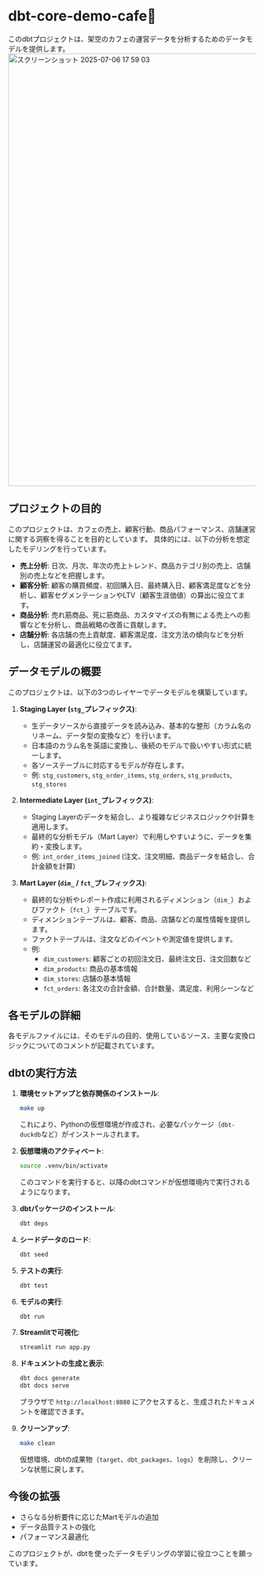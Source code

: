 # dbt-core-demo-cafe🥷

このdbtプロジェクトは、架空のカフェの運営データを分析するためのデータモデルを提供します。
<img width="878" alt="スクリーンショット 2025-07-06 17 59 03" src="https://github.com/user-attachments/assets/54404022-df87-4017-be50-9615f0ff4d28" />

## プロジェクトの目的

このプロジェクトは、カフェの売上、顧客行動、商品パフォーマンス、店舗運営に関する洞察を得ることを目的としています。
具体的には、以下の分析を想定したモデリングを行っています。

- **売上分析**: 日次、月次、年次の売上トレンド、商品カテゴリ別の売上、店舗別の売上などを把握します。
- **顧客分析**: 顧客の購買頻度、初回購入日、最終購入日、顧客満足度などを分析し、顧客セグメンテーションやLTV（顧客生涯価値）の算出に役立てます。
- **商品分析**: 売れ筋商品、死に筋商品、カスタマイズの有無による売上への影響などを分析し、商品戦略の改善に貢献します。
- **店舗分析**: 各店舗の売上貢献度、顧客満足度、注文方法の傾向などを分析し、店舗運営の最適化に役立てます。

## データモデルの概要

このプロジェクトは、以下の3つのレイヤーでデータモデルを構築しています。

1.  **Staging Layer (`stg_`プレフィックス)**:
    - 生データソースから直接データを読み込み、基本的な整形（カラム名のリネーム、データ型の変換など）を行います。
    - 日本語のカラム名を英語に変換し、後続のモデルで扱いやすい形式に統一します。
    - 各ソーステーブルに対応するモデルが存在します。
    - 例: `stg_customers`, `stg_order_items`, `stg_orders`, `stg_products`, `stg_stores`

2.  **Intermediate Layer (`int_`プレフィックス)**:
    - Staging Layerのデータを結合し、より複雑なビジネスロジックや計算を適用します。
    - 最終的な分析モデル（Mart Layer）で利用しやすいように、データを集約・変換します。
    - 例: `int_order_items_joined` (注文、注文明細、商品データを結合し、合計金額を計算)

3.  **Mart Layer (`dim_` / `fct_`プレフィックス)**:
    - 最終的な分析やレポート作成に利用されるディメンション（`dim_`）およびファクト（`fct_`）テーブルです。
    - ディメンションテーブルは、顧客、商品、店舗などの属性情報を提供します。
    - ファクトテーブルは、注文などのイベントや測定値を提供します。
    - 例:
        - `dim_customers`: 顧客ごとの初回注文日、最終注文日、注文回数など
        - `dim_products`: 商品の基本情報
        - `dim_stores`: 店舗の基本情報
        - `fct_orders`: 各注文の合計金額、合計数量、満足度、利用シーンなど

## 各モデルの詳細

各モデルファイルには、そのモデルの目的、使用しているソース、主要な変換ロジックについてのコメントが記載されています。

## dbtの実行方法

1.  **環境セットアップと依存関係のインストール**:
    ```bash
    make up
    ```
    これにより、Pythonの仮想環境が作成され、必要なパッケージ（`dbt-duckdb`など）がインストールされます。

2.  **仮想環境のアクティベート**:
    ```bash
    source .venv/bin/activate
    ```
    このコマンドを実行すると、以降のdbtコマンドが仮想環境内で実行されるようになります。

3.  **dbtパッケージのインストール**:
    ```bash
    dbt deps
    ```

4.  **シードデータのロード**:
    ```bash
    dbt seed
    ```
5.  **テストの実行**:
    ```bash
    dbt test
    ```

6.  **モデルの実行**:
    ```bash
    dbt run
    ```
7.  **Streamlitで可視化**:
    ```bash
    streamlit run app.py
    ```

8.  **ドキュメントの生成と表示**:
    ```bash
    dbt docs generate
    dbt docs serve
    ```
    ブラウザで `http://localhost:8080` にアクセスすると、生成されたドキュメントを確認できます。

9.  **クリーンアップ**:
    ```bash
    make clean
    ```
    仮想環境、dbtの成果物（`target`、`dbt_packages`、`logs`）を削除し、クリーンな状態に戻します。

## 今後の拡張

- さらなる分析要件に応じたMartモデルの追加
- データ品質テストの強化
- パフォーマンス最適化

このプロジェクトが、dbtを使ったデータモデリングの学習に役立つことを願っています。
